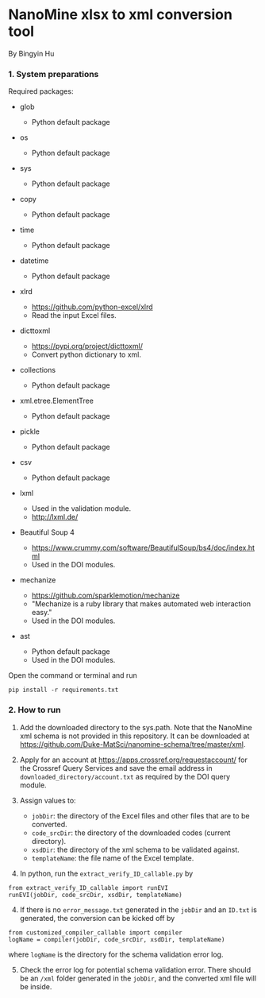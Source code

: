 # NanoMine xlsx to xml conversion tool

By Bingyin Hu

### 1. System preparations

Required packages:

- glob
  - Python default package

- os
  - Python default package

- sys
  - Python default package

- copy
  - Python default package

- time
  - Python default package

- datetime
  - Python default package

- xlrd
  - https://github.com/python-excel/xlrd
  - Read the input Excel files.

- dicttoxml
  - https://pypi.org/project/dicttoxml/
  - Convert python dictionary to xml.

- collections
  - Python default package

- xml.etree.ElementTree
  - Python default package

- pickle
  - Python default package

- csv
  - Python default package

- lxml
  - Used in the validation module.
  - http://lxml.de/

- Beautiful Soup 4
  - https://www.crummy.com/software/BeautifulSoup/bs4/doc/index.html
  - Used in the DOI modules.
    
- mechanize
  - https://github.com/sparklemotion/mechanize
  - "Mechanize is a ruby library that makes automated web interaction easy."
  - Used in the DOI modules.

- ast
  - Python default package
  - Used in the DOI modules.

Open the command or terminal and run
```
pip install -r requirements.txt
```
### 2. How to run

1. Add the downloaded directory to the sys.path. Note that the NanoMine xml schema is not provided in this repository. It can be downloaded at https://github.com/Duke-MatSci/nanomine-schema/tree/master/xml.

2. Apply for an account at https://apps.crossref.org/requestaccount/ for the Crossref Query Services and save the email address in `downloaded_directory/account.txt` as required by the DOI query module.

2. Assign values to:
   - `jobDir`: the directory of the Excel files and other files that are to be converted.
   - `code_srcDir`: the directory of the downloaded codes (current directory).
   - `xsdDir`: the directory of the xml schema to be validated against.
   - `templateName`: the file name of the Excel template.

3. In python, run the `extract_verify_ID_callable.py` by
```
from extract_verify_ID_callable import runEVI
runEVI(jobDir, code_srcDir, xsdDir, templateName)
```

4. If there is no `error_message.txt` generated in the `jobDir` and an `ID.txt` is generated, the conversion can be kicked off by
```
from customized_compiler_callable import compiler
logName = compiler(jobDir, code_srcDir, xsdDir, templateName)
```
where `logName` is the directory for the schema validation error log.

5. Check the error log for potential schema validation error. There should be an `/xml` folder generated in the `jobDir`, and the converted xml file will be inside.
